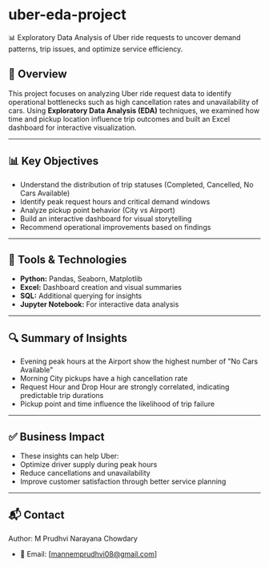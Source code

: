 # uber-eda-project
📊 Exploratory Data Analysis of Uber ride requests to uncover demand patterns, trip issues, and optimize service efficiency.

## 📌 Overview

This project focuses on analyzing Uber ride request data to identify operational bottlenecks such as high cancellation rates and unavailability of cars. Using **Exploratory Data Analysis (EDA)** techniques, we examined how time and pickup location influence trip outcomes and built an Excel dashboard for interactive visualization.

---
## 📊 Key Objectives

- Understand the distribution of trip statuses (Completed, Cancelled, No Cars Available)
- Identify peak request hours and critical demand windows
- Analyze pickup point behavior (City vs Airport)
- Build an interactive dashboard for visual storytelling
- Recommend operational improvements based on findings

---
## 🧰 Tools & Technologies

- **Python:** Pandas, Seaborn, Matplotlib
- **Excel:** Dashboard creation and visual summaries
- **SQL:** Additional querying for insights
- **Jupyter Notebook:** For interactive data analysis

---
## 🔍 Summary of Insights
- Evening peak hours at the Airport show the highest number of "No Cars Available"
- Morning City pickups have a high cancellation rate
- Request Hour and Drop Hour are strongly correlated, indicating predictable trip durations
- Pickup point and time influence the likelihood of trip failure

---
## ✅ Business Impact
- These insights can help Uber:
- Optimize driver supply during peak hours
- Reduce cancellations and unavailability
- Improve customer satisfaction through better service planning

---
## 📬 Contact
Author: M Prudhvi Narayana Chowdary
- 📧 Email: [mannemprudhvi08@gmail.com]

